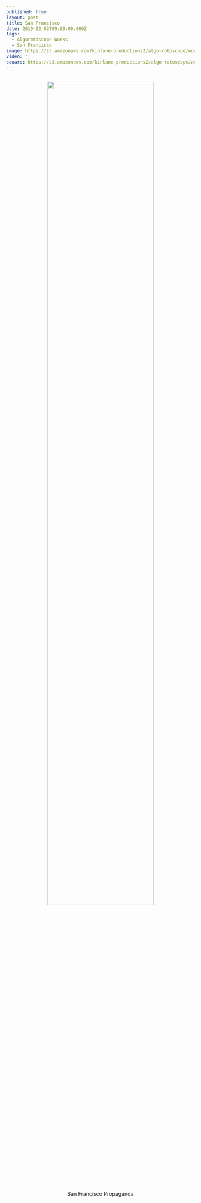 ```yaml
---
published: true
layout: post
title: San Francisco
date: 2019-02-02T09:00:00.000Z
tags:
  - Algorotoscope Works
  - San Francisco
image: https://s3.amazonaws.com/kinlane-productions2/algo-rotoscope/working/san-francisco-skyline-night_propaganda_leaflets.jpg
video: ''
square: https://s3.amazonaws.com/kinlane-productions2/algo-rotoscope/working/san-francisco-skyline-night_propaganda_leaflets-square.jpg
---
```

<p align="center"><img src="{{ page.image }}" width="75%" style="padding: 15px;" /></p>
<center>San Francisco Propaganda</center>
